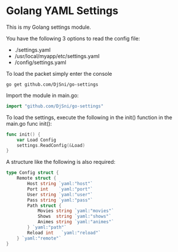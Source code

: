 # Golang YAML Settings

This is my Golang settings module.

You have the following 3 options to read the config file:
- ./settings.yaml
- /usr/local/myapp/etc/settings.yaml
- /config/settings.yaml

To load the packet simply enter the console
```
go get github.com/DjSni/go-settings
```

Import the module in main.go:
```go
import "github.com/DjSni/go-settings"
```

To load the settings, execute the following in the init() function in the main.go
func init():
```go
func init() {
    var Load Config
    settings.ReadConfig(&Load)
}
```

A structure like the following is also required:
```go
type Config struct {
    Remote struct {
        Host string `yaml:"host"`
        Port int    `yaml:"port"`
        User string `yaml:"user"`
        Pass string `yaml:"pass"`
        Path struct {
            Movies string `yaml:"movies"`
            Shows  string `yaml:"shows"`
            Animes string `yaml:"animes"`
        } `yaml:"path"`
        Reload int   `yaml:"reload"`
    } `yaml:"remote"`
}
```
